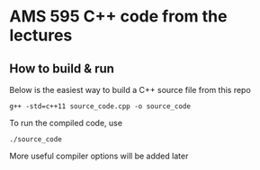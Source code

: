 # AMS 595 C++ code from the lectures

## How to build & run

Below is the easiest way to build a C++ source file from this repo

`g++ -std=c++11 source_code.cpp -o source_code`

To run the compiled code, use

`./source_code`

More useful compiler options will be added later
